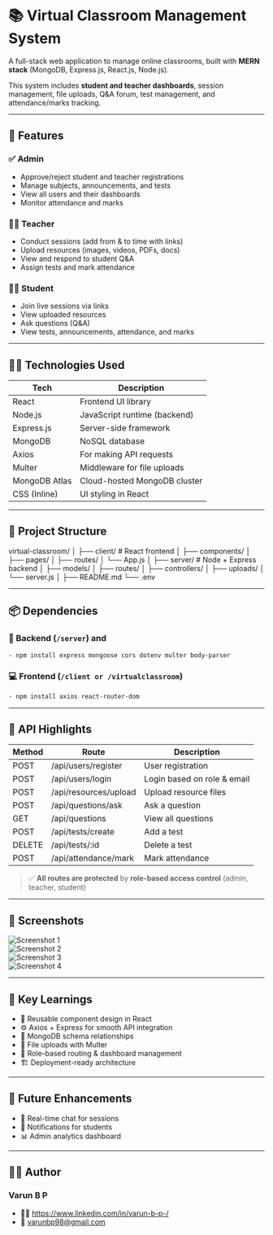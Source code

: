 # 📚 Virtual Classroom Management System

A full-stack web application to manage online classrooms, built with **MERN stack** (MongoDB, Express.js, React.js, Node.js).

This system includes **student and teacher dashboards**, session management, file uploads, Q&A forum, test management, and attendance/marks tracking.

---

## 🚀 Features

### ✅ Admin
- Approve/reject student and teacher registrations
- Manage subjects, announcements, and tests
- View all users and their dashboards
- Monitor attendance and marks

### 👨‍🏫 Teacher
- Conduct sessions (add from & to time with links)
- Upload resources (images, videos, PDFs, docs)
- View and respond to student Q&A
- Assign tests and mark attendance

### 👨‍🎓 Student
- Join live sessions via links
- View uploaded resources
- Ask questions (Q&A)
- View tests, announcements, attendance, and marks

---

## 🧑‍💻 Technologies Used

| Tech          | Description                          |
|---------------|--------------------------------------|
| React         | Frontend UI library                  |
| Node.js       | JavaScript runtime (backend)         |
| Express.js    | Server-side framework                |
| MongoDB       | NoSQL database                       |
| Axios         | For making API requests              |
| Multer        | Middleware for file uploads          |
| MongoDB Atlas | Cloud-hosted MongoDB cluster         |
| CSS (Inline)  | UI styling in React                  |

---

## 📁 Project Structure

virtual-classroom/ │ ├── client/ # React frontend │ ├── components/ │ ├── pages/ │ ├── routes/ │ └── App.js │ ├── server/ # Node + Express backend │ ├── models/ │ ├── routes/ │ ├── controllers/ │ ├── uploads/ │ └── server.js │ ├── README.md └── .env


---

## 📦 Dependencies

### 🔧 Backend (`/server`) and 

```bash
- npm install express mongoose cors dotenv multer body-parser
```

### 💻 Frontend (`/client or /virtualclassroom`)
```bash
- npm install axios react-router-dom
```

---



## 🧪 API Highlights 

| Method | Route                    | Description                    |
|--------|--------------------------|--------------------------------|
| POST   | /api/users/register      | User registration              |
| POST   | /api/users/login         | Login based on role & email    |
| POST   | /api/resources/upload    | Upload resource files          |
| POST   | /api/questions/ask       | Ask a question                 |
| GET    | /api/questions           | View all questions             |
| POST   | /api/tests/create        | Add a test                     |
| DELETE | /api/tests/:id           | Delete a test                  |
| POST   | /api/attendance/mark     | Mark attendance                |

> ✅ **All routes are protected** by **role-based access control** (admin, teacher, student)

---

## 📸 Screenshots

![Screenshot 1](https://github.com/user-attachments/assets/188711f8-0056-4ae3-afbf-7adb300a6456)  
![Screenshot 2](https://github.com/user-attachments/assets/f6b5d2f3-7069-4799-aad1-f55a72aaed21)  
![Screenshot 3](https://github.com/user-attachments/assets/5939ebb0-d813-4599-86b1-e7e1954ad7b9)  
![Screenshot 4](https://github.com/user-attachments/assets/f6cfe0b5-e1c1-4fd0-ac4a-5e44cae3b5d7)

---

## 🧠 Key Learnings

- 🧩 Reusable component design in React  
- ⚙️ Axios + Express for smooth API integration  
- 🧬 MongoDB schema relationships  
- 📁 File uploads with Multer  
- 🔐 Role-based routing & dashboard management  
- 🏗️ Deployment-ready architecture  

---

## 🚀 Future Enhancements

- 💬 Real-time chat for sessions  
- 🔔 Notifications for students  
- 📊 Admin analytics dashboard  

---

## 🙋‍♂️ Author
### Varun B P
- 🧑‍💼 https://www.linkedin.com/in/varun-b-p-/
- 📧 varunbp98@gmail.com
